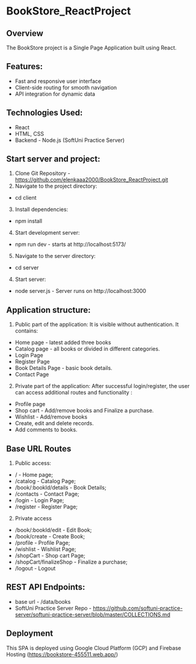 # BookStore_ReactProject

## Overview 
The BookStore project is a Single Page Application built using React. 

## Features:
- Fast and responsive user interface
- Client-side routing for smooth navigation
- API integration for dynamic data

## Technologies Used:
- React
- HTML, CSS
- Backend - Node.js (SoftUni Practice Server) 

## Start server and project:
1. Clone Git Repository - https://github.com/elenkaaa2000/BookStore_ReactProject.git
2. Navigate to the project directory:
 - cd client
3. Install dependencies:
 - npm install
4. Start development server: 
 - npm run dev - starts at http://localhost:5173/
5. Navigate to the server directory:
 - cd server
4. Start server: 
 - node server.js - Server runs on http://localhost:3000

## Application structure: 
1. Public part of the application: 
 It is visible without authentication.
 It contains: 
  - Home page - latest added three books
  - Catalog page - all books or divided in different categories.
  - Login Page
  - Register Page
  - Book Details Page - basic book details.
  - Contact Page

2. Private part of the application: 
After successful login/register, the user can access additional routes and functionality :
  - Profile page
  - Shop cart - Add/remove books and Finalize a purchase.
  - Wishlist - Add/remove books
  - Create, edit and delete records. 
  - Add comments to books.  

## Base URL Routes
1. Public access:
 - / - Home page;
 - /catalog - Catalog Page;
 - /book/:bookId/details - Book Details;
 - /contacts - Contact Page;
 - /login - Login Page;
 - /register - Register Page;

2. Private access
 - /book/:bookId/edit - Edit Book;
 - /book/create - Create Book;
 - /profile - Profile Page;
 - /wishlist - Wishlist Page;
 - /shopCart - Shop cart Page;
 - /shopCart/finalizeShop - Finalize a purchase;
 - /logout - Logout

## REST API Endpoints:
 - base url - /data/books
 - SoftUni Practice Server Repo - https://github.com/softuni-practice-server/softuni-practice-server/blob/master/COLLECTIONS.md

## Deployment
This SPA is deployed using Google Cloud Platform (GCP) and Firebase Hosting (https://bookstore-455511.web.app/)

